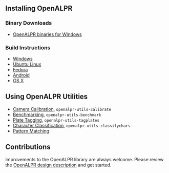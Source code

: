 ## Installing OpenALPR

### Binary Downloads
* <a href="https://github.com/openalpr/openalpr/releases/tag/v2.3.0">OpenALPR binaries for Windows</a>

### Build Instructions
  * [Windows](https://github.com/openalpr/openalpr/wiki/Build-instructions-for-Windows)
  * [Ubuntu Linux](https://github.com/openalpr/openalpr/wiki/Build-instructions-for-Ubuntu-Linux)
  * [Fedora](https://github.com/openalpr/openalpr/wiki/Build-instructions-for-Fedora-Linux)
  * [Android](https://github.com/openalpr/openalpr/wiki/Build-instructions-for-Android)
  * [OS X](https://github.com/openalpr/openalpr/wiki/Build-instructions-for-OS-X)

## Using OpenALPR Utilities
  * [Camera Calibration](https://github.com/openalpr/openalpr/wiki/Camera-Calibration), `openalpr-utils-calibrate`
  * [Benchmarking](https://github.com/openalpr/openalpr/wiki/Benchmarking), `openalpr-utils-benchmark`
  * [Plate Tagging](https://github.com/openalpr/openalpr/wiki/Plate-Tagging), `openalpr-utils-tagplates`
  * [Character Classification](https://github.com/openalpr/openalpr/wiki/Character-Classification), `openalpr-utils-classifychars`
  * [Pattern Matching](https://github.com/openalpr/openalpr/wiki/Pattern-Matching)

## Contributions

Improvements to the OpenALPR library are always welcome. Please review the [OpenALPR design description](https://github.com/openalpr/openalpr/wiki/OpenALPR-Design) and get started.